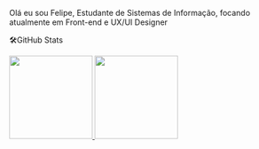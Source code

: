 

Olá eu sou Felipe, Estudante de Sistemas de Informação, focando atualmente em Front-end e UX/UI Designer

🛠️GitHub Stats
<div>
  <a href="https://github.com/FelpSOL">
  <img height="150em" src="https://github-readme-stats-eight-theta.vercel.app/api?username=FelpSOL&show_icons=true&theme=tokyonight&include_all_commits=true&count_private=true"/>
  <img height="150em" src="https://github-readme-stats-eight-theta.vercel.app/api/top-langs/?username=FelpSOL&layout=compact&langs_count=8&theme=tokyonight"/>
<div>
